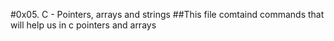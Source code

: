 #0x05. C - Pointers, arrays and strings
##This file comtaind commands that will help us in c pointers and arrays

